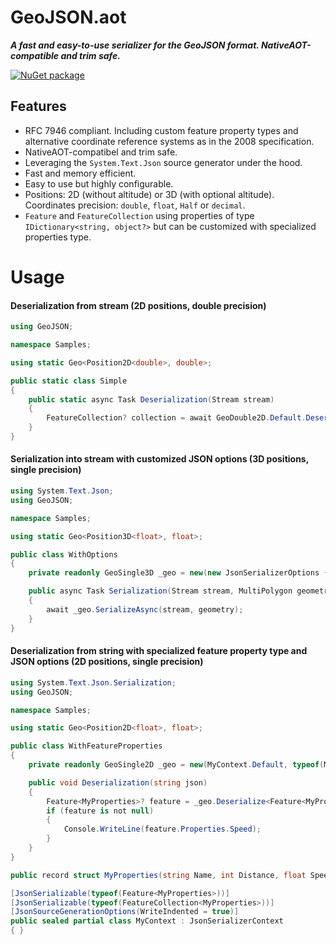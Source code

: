 # GeoJSON.aot

***A fast and easy-to-use serializer for the GeoJSON format. NativeAOT-compatible and trim safe.***

[![NuGet package](https://img.shields.io/nuget/v/GeoJSON.aot.svg)](https://www.nuget.org/packages/GeoJSON.aot)

## Features

* RFC 7946 compliant. Including custom feature property
 types and alternative coordinate reference systems as in the 2008 specification.
* NativeAOT-compatibel and trim safe.
* Leveraging the `System.Text.Json` source generator under the hood.
* Fast and memory efficient.
* Easy to use but highly configurable.
* Positions: 2D (without altitude) or 3D (with optional altitude). Coordinates precision: `double`, `float`, `Half` or `decimal`.
* `Feature` and `FeatureCollection` using properties of type `IDictionary<string, object?>` but can be customized with specialized properties type.

# Usage

#### Deserialization from stream (2D positions, double precision)

```cs
using GeoJSON;

namespace Samples;

using static Geo<Position2D<double>, double>;

public static class Simple
{
    public static async Task Deserialization(Stream stream)
    {
        FeatureCollection? collection = await GeoDouble2D.Default.DeserializeAsync<FeatureCollection>(stream);
    }
}
```

#### Serialization into stream with customized JSON options (3D positions, single precision)
```cs
using System.Text.Json;
using GeoJSON;

namespace Samples;

using static Geo<Position3D<float>, float>;

public class WithOptions
{
    private readonly GeoSingle3D _geo = new(new JsonSerializerOptions { WriteIndented = true });

    public async Task Serialization(Stream stream, MultiPolygon geometry)
    {
        await _geo.SerializeAsync(stream, geometry);
    }
}
```
#### Deserialization from string with specialized feature property type and JSON options (2D positions, single precision)
```cs
using System.Text.Json.Serialization;
using GeoJSON;

namespace Samples;

using static Geo<Position2D<float>, float>;

public class WithFeatureProperties
{
    private readonly GeoSingle2D _geo = new(MyContext.Default, typeof(MyProperties));

    public void Deserialization(string json)
    {
        Feature<MyProperties>? feature = _geo.Deserialize<Feature<MyProperties>>(json);
        if (feature is not null)
        {
            Console.WriteLine(feature.Properties.Speed);
        }
    }
}

public record struct MyProperties(string Name, int Distance, float Speed);

[JsonSerializable(typeof(Feature<MyProperties>))]
[JsonSerializable(typeof(FeatureCollection<MyProperties>))]
[JsonSourceGenerationOptions(WriteIndented = true)]
public sealed partial class MyContext : JsonSerializerContext
{ }
```
